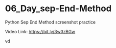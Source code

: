 # 06_Day_sep-End-Method
Python Sep End Method
screenshot practice

Video Link: https://bit.ly/3w3zBGw


vd
